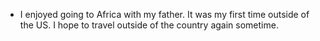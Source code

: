 + I enjoyed going to Africa with my father. It was my first time outside of the US. I hope to travel outside of the country again sometime.
